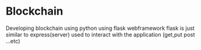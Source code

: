 # Blockchain
Developing blockchain using python
using flask webframework
flask is just similar to express(server)
used to interact with the application (get,put post ...etc)
